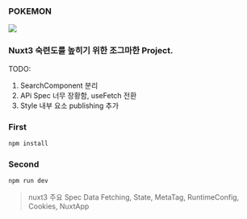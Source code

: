 ### POKEMON

<img src="https://pokemonkorea.co.kr/img/main_logo.png" />

### Nuxt3 숙련도를 높히기 위한 조그마한 Project.

TODO: 
1. SearchComponent 분리
2. APi Spec 너무 장황함, useFetch 전환
3. Style 내부 요소 publishing 추가


### First

```txt
npm install
```

### Second

```txt
npm run dev
```

> nuxt3 주요 Spec
> Data Fetching, State, MetaTag, RuntimeConfig, Cookies, NuxtApp

